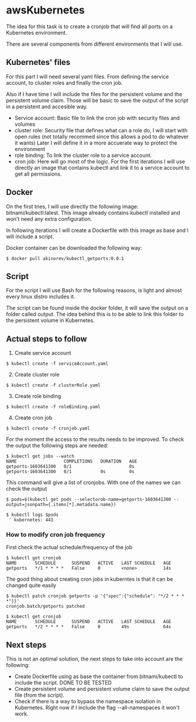 # awsKubernetes

The idea for this task is to create a cronjob that will find all ports on a Kubernetes environment.

There are several components from different environments that I will use.

## Kubernetes' files

For this part I will need several yaml files. From defining the service account, to cluster roles and finally the cron job.

Also if I have time I will include the files for the persistent volume and the persistent volume claim. Those will be basic to save the output of the script in a persistent and accesible way.

* Service account: Basic file to link the cron job with security files and volumes
* cluster role: Security file that defines what can a role do, I will start with open rules (not totally recommed since this allows a pod to do whatever it wants) Later I will define it in a more accuerate way to protect the environment
* role binding: To link the cluster role to a service account.
* cron job: Here will go most of the logic. For the first iterations I will use directly an image that contains kubectl and link it to a service account to get all permissions.


## Docker
On the first tries, I will use directly the following image: bitnami/kubectl:latest. This image already contains kubectl installed and won't need any extra configuration.

In following iterations I will create a Dockerfile with this image as base and I will include a script.

Docker container can be downloaded the following way:

```
$ docker pull akinorev/kubectl_getports:0.0.1
```

## Script
For the script I will use Bash for the following reasons, is light and almost every linux distro includes it.

The script can be found inside the docker folder, it will save the output on a folder called output. The idea behind this is to be able to link this folder to the persistent volume in Kubernetes.

## Actual steps to follow

1. Create service account
```
$ kubectl create -f serviceAccount.yaml
```
2. Create cluster role
```
$ kubectl create -f clusterRole.yaml
```
3. Create role binding
```
$ kubectl create -f roleBinding.yaml
```
4. Create cron job
```
$ kubectl create -f cronjob.yaml
```


For the moment the access to the results needs to be improved. To check the output the following steps are needed:

```
$ kubectl get jobs --watch
NAME                  COMPLETIONS   DURATION   AGE
getports-1603641300   0/1                      0s
getports-1603641300   0/1           0s         0s
```
This command will give a list of cronjobs. With one of the names we can check the output
```
$ pods=$(kubectl get pods --selectorob-name=getports-1603641300 --output=jsonpath={.items[*].metadata.name})

$ kubectl logs $pods
 ' kubernetes: 443

```

### How to modify cron job frequency

First check the actual schedule/frequency of the job
```
$ kubectl get cronjob
NAME       SCHEDULE      SUSPEND   ACTIVE   LAST SCHEDULE   AGE
getports   */1 * * * *   False     0        <none>          14s

```

The good thing about creating cron jobs in kuberntes is that it can be changed quite easily

```
$ kubectl patch cronjob getports -p '{"spec":{"schedule": "*/2 * * * *"}}' 
cronjob.batch/getports patched

$ kubectl get cronjob
NAME       SCHEDULE      SUSPEND   ACTIVE   LAST SCHEDULE   AGE
getports   */2 * * * *   False     0        49s             64s
```
## Next steps

This is not an optimal solution, the next steps to take into account are the following:

* Create Dockerfile using as base the container from bitnami/kubectl to include the script. DONE TO BE TESTED
* Create persistent volume and persistent volume claim to save the output file (from the script).
* Check if there is a way to bypass the namespace isolation in Kubernetes. Right now if I include the flag --all-namespaces it won't work.

